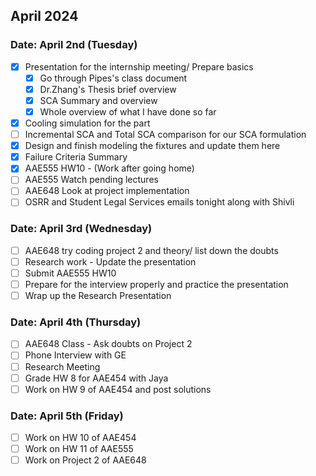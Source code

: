 ## April 2024

### Date: April 2nd (Tuesday)

- [x] Presentation for the internship meeting/ Prepare basics
  - [x] Go through Pipes's class document
  - [x] Dr.Zhang's Thesis brief overview
  - [x] SCA Summary and overview
  - [x] Whole overview of what I have done so far
- [x] Cooling simulation for the part
- [ ] Incremental SCA and Total SCA comparison for our SCA formulation
- [x] Design and finish modeling the fixtures and update them here
- [x] Failure Criteria Summary
- [x] AAE555 HW10 - (Work after going home)
- [ ] AAE555 Watch pending lectures
- [ ] AAE648 Look at project implementation
- [ ] OSRR and Student Legal Services emails tonight along with Shivli

### Date: April 3rd (Wednesday)
- [ ] AAE648 try coding project 2 and theory/ list down the doubts
- [ ] Research work -  Update the presentation
- [ ] Submit AAE555 HW10
- [ ] Prepare for the interview properly and practice the presentation
- [ ] Wrap up the Research Presentation

### Date: April 4th (Thursday)
- [ ] AAE648 Class - Ask doubts on Project 2
- [ ] Phone Interview with GE
- [ ] Research Meeting
- [ ] Grade HW 8 for AAE454 with Jaya
- [ ] Work on HW 9 of AAE454 and post solutions

### Date: April 5th (Friday)
- [ ] Work on HW 10 of AAE454
- [ ] Work on HW 11 of AAE555
- [ ] Work on Project 2 of AAE648
